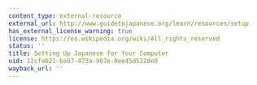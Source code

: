 ```yaml
---
content_type: external-resource
external_url: http://www.guidetojapanese.org/learn/resources/setup
has_external_license_warning: true
license: https://en.wikipedia.org/wiki/All_rights_reserved
status: ''
title: Setting Up Japanese for Your Computer
uid: 12cfa621-ba97-473a-907e-0ee45d522de0
wayback_url: ''
---
```

